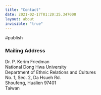 ```yaml
---
title: "Contact"
date: 2021-02-17T01:20:25.347000
layout: about
invisible: "true"
---
```


#publish

### Mailing Address

Dr. P. Kerim Friedman  
National Dong Hwa University  
Department of Ethnic Relations and Cultures  
No. 1, Sec. 2, Da Hsueh Rd.  
Shoufeng, Hualien 97401  
Taiwan
